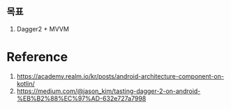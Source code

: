 ## 목표

1. Dagger2 + MVVM

# Reference

1. https://academy.realm.io/kr/posts/android-architecture-component-on-kotlin/
1. https://medium.com/@jason_kim/tasting-dagger-2-on-android-%EB%B2%88%EC%97%AD-632e727a7998
